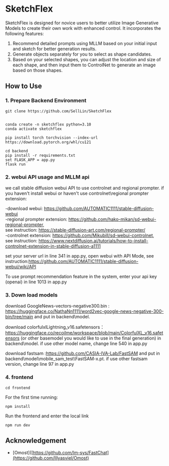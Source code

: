 # SketchFlex

SketchFlex is designed for novice users to better utilize Image Generative Models to create their own work with enhanced control. It incorporates the following features:

1. Recommend detailed prompts using MLLM based on your initial input and sketch for better generation results.
2. Generate objects separately for you to select as shape candidates.
3. Based on your selected shapes, you can adjust the location and size of each shape, and then input them to ControlNet to generate an image based on those shapes.

## How to Use

### 1. Prepare Backend Environment

```
git clone https://github.com/SellLin/SketchFlex


conda create -n sketchflex python=3.10
conda activate sketchflex

pip install torch torchvision --index-url https://download.pytorch.org/whl/cu121

cd backend
pip install -r requirements.txt
set FLASK_APP = app.py
flask run
```

### 2. webui API usage and MLLM api
we call stable diffusion webui API to use controlnet and regional prompter.
if you haven't install webui or haven't use controlnet\regional prompter extension:

-download webui: https://github.com/AUTOMATIC1111/stable-diffusion-webui<br>
-regional prompter extension: https://github.com/hako-mikan/sd-webui-regional-prompter, <br>see instruction: https://stable-diffusion-art.com/regional-prompter/<br>
-controlnet extension: https://github.com/Mikubill/sd-webui-controlnet, <br>see instruction: https://www.nextdiffusion.ai/tutorials/how-to-install-controlnet-extension-in-stable-diffusion-a1111

set your server url in line 341 in app.py, open webui with API Mode, see instruction:https://github.com/AUTOMATIC1111/stable-diffusion-webui/wiki/API

To use prompt recommendation feature in the system, enter your api key (openai) in line 1013 in app.py

### 3. Down load models
download GoogleNews-vectors-negative300.bin : https://huggingface.co/NathaNn1111/word2vec-google-news-negative-300-bin/tree/main and put in backend\model.

download colorfulxlLightning_v16.safetensors：https://huggingface.co/recoilme/workspace/blob/main/ColorfulXL_v16.safetensors (or other basemodel you would like to use in the final generation) in backend\model.
if use other model name, change line 540 in app.py

download fastsam :https://github.com/CASIA-IVA-Lab/FastSAM and put in backend\model\mobile_sam_test\FastSAM-x.pt.
if use other fastsam version, change line 97 in app.py

### 4. frontend
```
cd frontend
```
For the first time running:
```
npm install 
```
Run the frontend and enter the local link
```
npm run dev
```
## Acknowledgement
- [Omost]([https://github.com/lm-sys/FastChat](https://github.com/lllyasviel/Omost)
